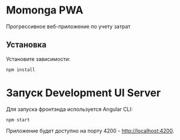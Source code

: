 # Momonga PWA

Прогрессивное веб-приложение по учету затрат

## Установка

Установите зависимости:

    npm install 

# Запуск Development UI Server

Для запуска фронтэнда используется Angular CLI:

    npm start 

Приложение будет доступно на порту 4200  - [http://localhost:4200](http://localhost:4200).
